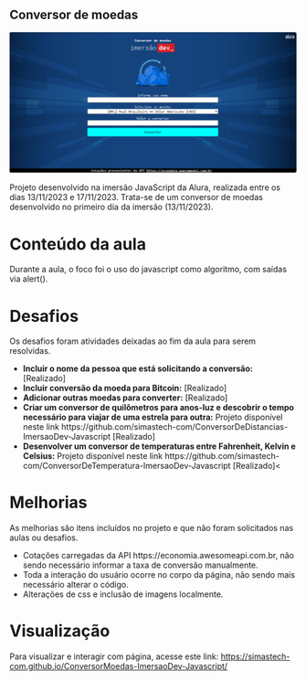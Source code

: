 ## Conversor de moedas

<img src="https://github.com/simastech-com/ConversorMoedas-ImersaoDev-Javascript/blob/main/img/splash.png" width="600">

Projeto desenvolvido na imersão JavaScript da Alura, realizada entre os dias 13/11/2023 e 17/11/2023. Trata-se de um conversor de moedas desenvolvido no primeiro dia da imersão (13/11/2023).

# Conteúdo da aula
Durante a aula, o foco foi o uso do javascript como algoritmo, com saídas via alert().

# Desafios
Os desafios foram atividades deixadas ao fim da aula para serem resolvidas.

<ul>
    <li><b>Incluir o nome da pessoa que está solicitando a conversão:</b> [Realizado]</li>
    <li><b>Incluir conversão da moeda para Bitcoin:</b> [Realizado]</li>
    <li><b>Adicionar outras moedas para converter:</b> [Realizado]</li>
    <li><b>Criar um conversor de quilômetros para anos-luz e descobrir o tempo necessário para viajar de uma estrela para outra:</b> Projeto disponível neste link https://github.com/simastech-com/ConversorDeDistancias-ImersaoDev-Javascript [Realizado]</li>
    <li><b>Desenvolver um conversor de temperaturas entre Fahrenheit, Kelvin e Celsius:</b> Projeto disponível neste link https://github.com/simastech-com/ConversorDeTemperatura-ImersaoDev-Javascript [Realizado]<</li>
</ul>

# Melhorias
As melhorias são itens incluídos no projeto e que não foram solicitados nas aulas ou desafios.

<ul>
    <li>Cotações carregadas da API https://economia.awesomeapi.com.br, não sendo necessário informar a taxa de conversão manualmente.</li>
    <li>Toda a interação do usuário ocorre no corpo da página, não sendo mais necessário alterar o código.</li>
    <li>Alterações de css e inclusão de imagens localmente.</li>
</ul>

# Visualização
Para visualizar e interagir com  página, acesse este link: https://simastech-com.github.io/ConversorMoedas-ImersaoDev-Javascript/